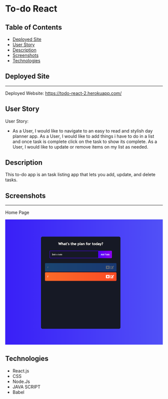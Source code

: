 # To-do React

## Table of Contents

* [Deployed Site](#deployed-site)
* [User Story](#user-story)
* [Description](#description)
* [Screenshots](#screenshots)
* [Technologies](#Technologies)

## Deployed Site
---
Deployed Website: https://todo-react-2.herokuapp.com/

## User Story
User Story: 
- As a User, I would like to navigate to an easy to read and stylish day planner app. As a User, I would like to add things i have to do in a list and once task is complete click on the task to show its complete. As a User, I would like to update or remove items on my list as needed.  

## Description
This to-do app is an task listing app that lets you add, update, and delete tasks. 


## Screenshots
---
Home Page

![Home Screenshot](./public/SS.png)

## Technologies

- React.js
- CSS
- Node.Js
- JAVA SCRIPT
- Babel


